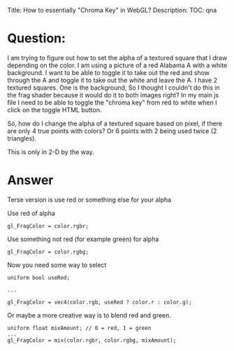 Title: How to essentially "Chroma Key" in WebGL?
Description:
TOC: qna

# Question:

I am trying to figure out how to set the alpha of a textured square that I draw depending on the color. I am using a picture of a red Alabama A with a white background. I want to be able to toggle it to take out the red and show through the A and toggle it to take out the white and leave the A. I have 2 textured squares. One is the background, So I thought I couldn't do this in the frag shader because it would do it to both images right? In my main js file I need to be able to toggle the "chroma key" from red to white when I click on the toggle HTML button.

So, how do I change the alpha of a textured square based on pixel, if there are only 4 true points with colors? Or 6 points with 2 being used twice (2 triangles).

This is only in 2-D by the way.

# Answer

Terse version is use red or something else for your alpha

Use red of alpha

    gl_FragColor = color.rgbr;

Use something not red (for example green) for alpha

    gl_FragColor = color.rgbg;

Now you need some way to select

    uniform bool useRed;

    ...
     
    gl_FragColor = vec4(color.rgb, useRed ? color.r : color.g);

Or maybe a more creative way is to blend red and green.

    uniform float mixAmount; // 0 = red, 1 = green
    ...
    gl_FragColor = mix(color.rgbr, color.rgbg, mixAmount);


